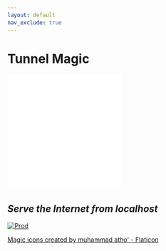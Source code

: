 ```yaml
---
layout: default
nav_exclude: true
---
```


# Tunnel Magic

![Logo](assets/logo-256x256.png)

## *Serve the Internet from localhost*

[![Prod](https://github.com/tunnelmagic/tunnelmagic/actions/workflows/prod.yml/badge.svg)](https://github.com/tunnelmagic/tunnelmagic/actions/workflows/prod.yml)

<a href="https://www.flaticon.com/free-icons/magic" title="magic icons">Magic icons created by muhammad atho' - Flaticon</a>
